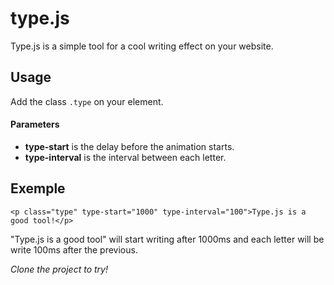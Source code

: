 # type.js

Type.js is a simple tool for a cool writing effect on your website.

## Usage

Add the class `.type` on your element.

#### Parameters
* **type-start** is the delay before the animation starts.
* **type-interval** is the interval between each letter.

## Exemple

`<p class="type" type-start="1000" type-interval="100">Type.js is a good tool!</p>`

"Type.js is a good tool" will start writing after 1000ms and each letter will be write 100ms after the previous.


*Clone the project to try!*
